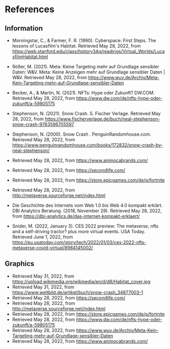 # References

## Information

- Morningstar, C., & Farmer, F. R. (1990). Cyberspace: First Steps. The lessons of Lucasfilm's Habitat. Retrieved May 28, 2022, from <https://web.stanford.edu/class/history34q/readings/Virtual_Worlds/LucasfilmHabitat.html>

- Rößer, M. (2021). Meta: Keine Targeting mehr auf Grundlage sensibler Daten: W&V. Meta: Keine Anzeigen mehr auf Grundlage sensibler Daten \| W&V. Retrieved May 28, 2022, from <https://www.wuv.de/Archiv/Meta-Kein-Targeting-mehr-auf-Grundlage-sensibler-Daten>

- Becker, A., & Martin, N. (2021). NFTs: Hype oder Zukunft? DW.COM. Retrieved May 28, 2022, from <https://www.dw.com/de/nfts-hype-oder-zukunft/a-59805175>

- Stephenson, N. (2021). Snow Crash. S. Fischer Verlage. Retrieved May 28, 2022, from <https://www.fischerverlage.de/buch/neal-stephenson-snow-crash-9783596705597>

- Stephenson, N. (2000). Snow Crash . PenguinRandomhouse.com. Retrieved May 28, 2022, from <https://www.penguinrandomhouse.com/books/172832/snow-crash-by-neal-stephenson/>

- Retrieved May 28, 2022, from <https://www.animocabrands.com/>
- Retrieved May 28, 2022, from <https://secondlife.com/>
- Retrieved May 28, 2022, from <https://store.epicgames.com/de/p/fortnite>
- Retrieved May 28, 2022, from <http://metaverse.sourceforge.net/index.html>
  
- Die Geschichte des Internets vom Web 1.0 bis Web 4.0 kompakt erklärt. DBI Analytics Beratung. (2018, November 29). Retrieved May 28, 2022, from <https://dbi-analytics.de/das-internet-kompakt-erklaert/>

- Snider, M. (2022, January 3). CES 2022 preview: The metaverse, nfts and a self-driving tractor? plus more virtual events. USA Today. Retrieved June 1, 2022, from <https://eu.usatoday.com/story/tech/2022/01/03/ces-2022-nfts-metaverse-covid-virtual/8984145002/>

## Graphics

- Retrieved May 31, 2022, from <https://upload.wikimedia.org/wikipedia/en/d/d8/Habitat_cover.jpg>
- Retrieved May 31, 2022, from <https://www.weltbild.de/artikel/buch/snow-crash_34877003-1>
- Retrieved May 28, 2022, from <https://secondlife.com/>
- Retrieved May 28, 2022, from <http://metaverse.sourceforge.net/index.html>
- Retrieved May 28, 2022, from <https://store.epicgames.com/de/p/fortnite>
- Retrieved May 28, 2022, from <https://www.dw.com/de/nfts-hype-oder-zukunft/a-59805175>
- Retrieved May 28, 2022, from <https://www.wuv.de/Archiv/Meta-Kein-Targeting-mehr-auf-Grundlage-sensibler-Daten>
- Retrieved May 28, 2022, from <https://www.animocabrands.com/>
